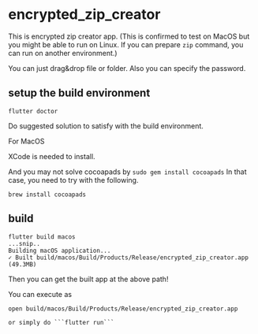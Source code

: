# encrypted_zip_creator

This is encrypted zip creator app.
(This is confirmed to test on MacOS but you might be able to run on Linux.
If you can prepare ```zip``` command, you can run on another environment.)

You can just drag&drop file or folder.
Also you can specify the password.

## setup the build environment

```
flutter doctor
```

Do suggested solution to satisfy with the build environment.

For MacOS

XCode is needed to install.

And you may not solve cocoapads by ```sudo gem install cocoapads```
In that case, you need to try with the following.

```
brew install cocoapads
```

## build

```
flutter build macos
...snip..
Building macOS application...                                           
✓ Built build/macos/Build/Products/Release/encrypted_zip_creator.app (49.3MB)
```
Then you can get the built app at the above path!

You can execute as

```
open build/macos/Build/Products/Release/encrypted_zip_creator.app

or simply do ```flutter run```
